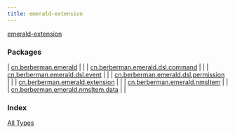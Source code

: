 ```yaml
---
title: emerald-extension
---
```


[emerald-extension](.)

### Packages

| [cn.berberman.emerald](cn.berberman.emerald/index.html) |  |
| [cn.berberman.emerald.dsl.command](cn.berberman.emerald.dsl.command/index.html) |  |
| [cn.berberman.emerald.dsl.event](cn.berberman.emerald.dsl.event/index.html) |  |
| [cn.berberman.emerald.dsl.permission](cn.berberman.emerald.dsl.permission/index.html) |  |
| [cn.berberman.emerald.extension](cn.berberman.emerald.extension/index.html) |  |
| [cn.berberman.emerald.nmsItem](cn.berberman.emerald.nms-item/index.html) |  |
| [cn.berberman.emerald.nmsItem.data](cn.berberman.emerald.nms-item.data/index.html) |  |

### Index

[All Types](alltypes/index.html)